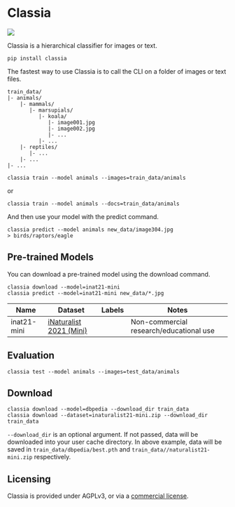 # Classia

![](https://img.shields.io/pypi/pyversions/name)

Classia is a hierarchical classifier for images or text.

```shell
pip install classia
```

The fastest way to use Classia is to call the CLI on a folder of images or text files.

```shell
train_data/
|- animals/
    |- mammals/
       |- marsupials/
          |- koala/
             |- image001.jpg 
             |- image002.jpg
             |- ...
          |- ...
    |- reptiles/
       |- ...
    |- ...
|- ...
```

```shell
classia train --model animals --images=train_data/animals
```

or

```shell
classia train --model animals --docs=train_data/animals
```

And then use your model with the predict command.

```shell
classia predict --model animals new_data/image304.jpg
> birds/raptors/eagle
```

## Pre-trained Models

You can download a pre-trained model using the download command.

```shell
classia download --model=inat21-mini
classia predict --model=inat21-mini new_data/*.jpg
```

| Name        | Dataset                                                                            | Labels | Notes |
|-------------|------------------------------------------------------------------------------------|--------|-------|
| inat21-mini | [iNaturalist 2021 (Mini)](https://github.com/visipedia/inat_comp/tree/master/2021) |        | Non-commercial research/educational use |

## Evaluation

```shell
classia test --model animals --images=test_data/animals
```

## Download

```shell
classia download --model=dbpedia --download_dir train_data
classia download --dataset=inaturalist21-mini.zip --download_dir train_data
```
`--download_dir` is an optional argument. If not passed, data will be downloaded into your user cache directory.
In above example, data will be saved in `train_data/dbpedia/best.pth` and `train_data//naturalist21-mini.zip` respectively.

## Licensing

Classia is provided under AGPLv3, or via a [commercial license](https://shop.aiml.team/products/classia). 
